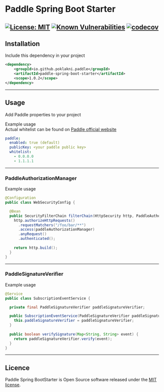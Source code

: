 # Paddle Spring Boot Starter

[![License: MIT](https://img.shields.io/badge/License-MIT-yellow.svg)](https://opensource.org/licenses/MIT)
[![Known Vulnerabilities](https://snyk.io/test/github/poklakni/paddle-spring-boot-starter/badge.svg)](https://snyk.io/test/github/poklakni/paddle-spring-boot-starter/badge.svg)
[![codecov](https://codecov.io/gh/poklakni/paddle-spring-boot-starter/branch/main/graph/badge.svg?token=FB7XNCOFD9)](https://codecov.io/gh/poklakni/paddle-spring-boot-starter)
---

## Installation
Include this dependency in your project
```xml
<dependency>
    <groupId>io.github.poklakni.paddle</groupId>
    <artifactId>paddle-spring-boot-starter</artifactId>
    <scope>1.0.2</scope>
</dependency>
```
---
## Usage
Add Paddle properties to your project

Example usage  
Actual whitelist can be found on [Paddle official website](https://developer.paddle.com/webhook-reference/d8bbc4ae5cefa-security)
```yaml
paddle:
  enabled: true (default)
  publicKey: <your paddle public key>
  whitelist:
    - 0.0.0.0
    - 1.1.1.1
```

---
### PaddleAuthorizationManager
Example usage
```java
@Configuration
public class WebSecurityConfig {

  @Bean
  public SecurityFilterChain filterChain(HttpSecurity http, PaddleAuthorizationManager paddleAuthorizationManager) {
    http.authorizeHttpRequests()
      .requestMatchers("/foo/bar/**")
      .access(paddleAuthorizationManager)
      .anyRequest()
      .authenticated();
    
    return http.build();
  }
}
```

---
### PaddleSignatureVerifier
Example usage
```java
@Service
public class SubscriptionEventService {

  private final PaddleSignatureVerifier paddleSignatureVerifier;

  public SubscriptionEventService(PaddleSignatureVerifier paddleSignatureVerifier) {
    this.paddleSignatureVerifier = paddleSignatureVerifier;
  }
  
  public boolean verifySignature(Map<String, String> event) {
    return paddleSignatureVerifier.verify(event);
  }
}
```
---
## Licence
Paddle Spring BootStarter is Open Source software released under the [MIT license](https://opensource.org/license/mit/).